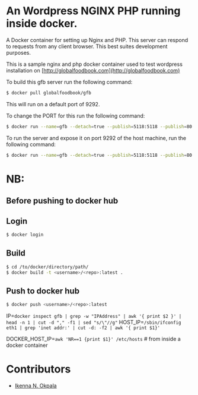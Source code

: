 # An Wordpress NGINX PHP running inside docker.

A Docker container for setting up Nginx and PHP. This server can respond to requests from any client browser. This best suites development purposes.

This is a sample nginx and php docker container used to test wordpress installation on [http://globalfoodbook.com](http://globalfoodbook.com)


To build this gfb server run the following command:

```bash
$ docker pull globalfoodbook/gfb
```

This will run on a default port of 9292.

To change the PORT for this run the following command:

```bash
$ docker run --name=gfb --detach=true --publish=5118:5118 --publish=80:80 --link=mysql:mysql --link=redis:redis --volume=/path/to/wordpress/:/your/path/to/wp gfb
```

To run the server and expose it on port 9292 of the host machine, run the following command:

```bash
$ docker run --name=gfb --detach=true --publish=5118:5118 --publish=80:80 globalfoodbook/gfb
```

# NB:

## Before pushing to docker hub

## Login

```bash
$ docker login  
```

## Build

```bash
$ cd /to/docker/directory/path/
$ docker build -t <username>/<repo>:latest .
```

## Push to docker hub

```bash
$ docker push <username>/<repo>:latest
```


IP=`docker inspect gfb | grep -w "IPAddress" | awk '{ print $2 }' | head -n 1 | cut -d "," -f1 | sed "s/\"//g"`
HOST_IP=`/sbin/ifconfig eth1 | grep 'inet addr:' | cut -d: -f2 | awk '{ print $1}'`

DOCKER_HOST_IP=`awk 'NR==1 {print $1}' /etc/hosts` # from inside a docker container 

# Contributors

* [Ikenna N. Okpala](http://ikennaokpala.com)


